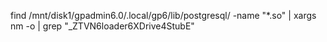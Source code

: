 find /mnt/disk1/gpadmin6.0/.local/gp6/lib/postgresql/ -name "*.so" | xargs nm -o | grep "_ZTVN6loader6XDrive4StubE"



